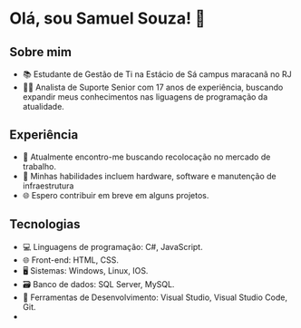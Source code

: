 # Olá, sou Samuel Souza! 👋

## Sobre mim

- 📚 Estudante de Gestão de Ti na Estácio de Sá campus maracanã no RJ
- 👨‍💻 Analista de Suporte Senior com 17 anos de experiência, buscando expandir meus conhecimentos nas liguagens de programação da atualidade.

## Experiência

- 💼 Atualmente encontro-me buscando recolocação no mercado de trabalho.
- 🔧 Minhas habilidades incluem hardware, software e manutenção de infraestrutura
- 🌐 Espero contribuir em breve em alguns projetos.

## Tecnologias

- 💻 Linguagens de programação: C#, JavaScript.
- 🌐 Front-end: HTML, CSS.
- 🖥️ Sistemas: Windows, Linux, IOS.
- 🗃️ Banco de dados: SQL Server, MySQL.
- 🧰 Ferramentas de Desenvolvimento: Visual Studio, Visual Studio Code, Git.
- 
